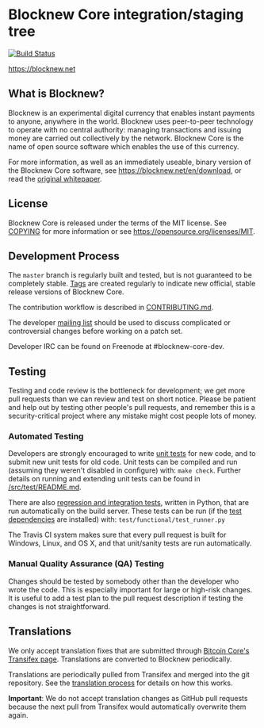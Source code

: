 Blocknew Core integration/staging tree
=====================================

[![Build Status](https://travis-ci.org/blocknew/blocknew.svg?branch=master)](https://travis-ci.org/blocknew/blocknew)

https://blocknew.net

What is Blocknew?
----------------

Blocknew is an experimental digital currency that enables instant payments to
anyone, anywhere in the world. Blocknew uses peer-to-peer technology to operate
with no central authority: managing transactions and issuing money are carried
out collectively by the network. Blocknew Core is the name of open source
software which enables the use of this currency.

For more information, as well as an immediately useable, binary version of
the Blocknew Core software, see https://blocknew.net/en/download, or read the
[original whitepaper](https://blocknew.net/blocknew.pdf).

License
-------

Blocknew Core is released under the terms of the MIT license. See [COPYING](COPYING) for more
information or see https://opensource.org/licenses/MIT.

Development Process
-------------------

The `master` branch is regularly built and tested, but is not guaranteed to be
completely stable. [Tags](https://gitee.com/blocknew/blocknew/tags) are created
regularly to indicate new official, stable release versions of Blocknew Core.

The contribution workflow is described in [CONTRIBUTING.md](CONTRIBUTING.md).

The developer [mailing list](https://groups.google.com/forum/#!forum/blocknew)
should be used to discuss complicated or controversial changes before working
on a patch set.

Developer IRC can be found on Freenode at #blocknew-core-dev.

Testing
-------

Testing and code review is the bottleneck for development; we get more pull
requests than we can review and test on short notice. Please be patient and help out by testing
other people's pull requests, and remember this is a security-critical project where any mistake might cost people
lots of money.

### Automated Testing

Developers are strongly encouraged to write [unit tests](src/test/README.md) for new code, and to
submit new unit tests for old code. Unit tests can be compiled and run
(assuming they weren't disabled in configure) with: `make check`. Further details on running
and extending unit tests can be found in [/src/test/README.md](/src/test/README.md).

There are also [regression and integration tests](/test), written
in Python, that are run automatically on the build server.
These tests can be run (if the [test dependencies](/test) are installed) with: `test/functional/test_runner.py`

The Travis CI system makes sure that every pull request is built for Windows, Linux, and OS X, and that unit/sanity tests are run automatically.

### Manual Quality Assurance (QA) Testing

Changes should be tested by somebody other than the developer who wrote the
code. This is especially important for large or high-risk changes. It is useful
to add a test plan to the pull request description if testing the changes is
not straightforward.

Translations
------------

We only accept translation fixes that are submitted through [Bitcoin Core's Transifex page](https://www.transifex.com/projects/p/bitcoin/).
Translations are converted to Blocknew periodically.

Translations are periodically pulled from Transifex and merged into the git repository. See the
[translation process](doc/translation_process.md) for details on how this works.

**Important**: We do not accept translation changes as GitHub pull requests because the next
pull from Transifex would automatically overwrite them again.
